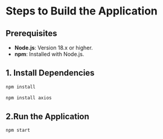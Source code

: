 # Steps to Build the Application

## Prerequisites
- **Node.js**: Version 18.x or higher.
- **npm**: Installed with Node.js.

## 1. Install Dependencies

```sh
npm install

npm install axios

```

## 2.Run the Application

```sh
npm start

